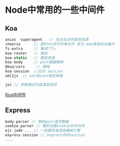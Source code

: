 # Node中常用的一些中间件





## Koa

```js
axios  superagent   // 后台去访问其他资源
cheerio      // 把html的字符串文件 变为 dom类型的去操作
fs-extra     // 集成了fs
koa-router   // 路由
koa-static   // 静态资源
koa-body     // post数据解析
@koa/cors     // 跨域
koa-session  //后台 session
xml2js  // xml和json相互转换

joi // 参数格式内容类型校验
```



[Koa中间件](https://github.com/koajs/koa/wiki)



## Express

```js
body-parser // 解析post请求数据
cookie-parser // 解析设置cookie的中间件
ejs jade ... // 一些服务端渲染模板引擎
express-session // express中的session
....
```







